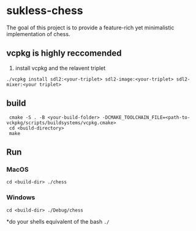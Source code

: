 # sukless-chess
The goal of this project is to provide a feature-rich yet minimalistic implementation of chess.
## vcpkg is highly reccomended
1. install vcpkg and the relavent triplet
```
./vcpkg install sdl2:<your-triplet> sdl2-image:<your-triplet> sdl2-mixer:<your triplet>
```
## build
```
 cmake -S . -B <your-build-folder> -DCMAKE_TOOLCHAIN_FILE=<path-to-vckpkg/scripts/buildsystems/vcpkg.cmake>
 cd <build-directory>
 make
 ```
 ## Run
 ### MacOS
 
```
cd <build-dir> ./chess
```
### Windows
```
cd <build-dir> ./Debug/chess
```
*do your shells equivalent of the bash ``` ./ ```
